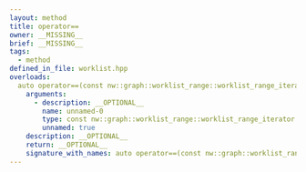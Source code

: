 ```yaml
---
layout: method
title: operator==
owner: __MISSING__
brief: __MISSING__
tags:
  - method
defined_in_file: worklist.hpp
overloads:
  auto operator==(const nw::graph::worklist_range::worklist_range_iterator::end_sentinel_type &) const:
    arguments:
      - description: __OPTIONAL__
        name: unnamed-0
        type: const nw::graph::worklist_range::worklist_range_iterator::end_sentinel_type &
        unnamed: true
    description: __OPTIONAL__
    return: __OPTIONAL__
    signature_with_names: auto operator==(const nw::graph::worklist_range::worklist_range_iterator::end_sentinel_type &) const
---
```

